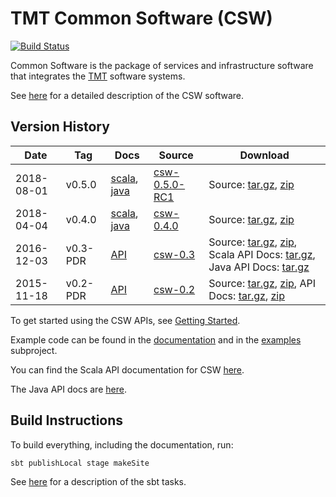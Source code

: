 TMT Common Software (CSW)
=========================
[![Build Status](http://ec2-35-154-215-191.ap-south-1.compute.amazonaws.com:8080/job/csw-prod-dev/badge/icon)](http://ec2-35-154-215-191.ap-south-1.compute.amazonaws.com:8080/job/csw-prod-dev/)

Common Software is the package of services and infrastructure software that integrates the [TMT](http://www.tmt.org) software systems.

See [here](https://tmtsoftware.github.io/csw-prod/) for a detailed description of the CSW software.


Version History
---------------

| Date | Tag | Docs | Source | Download |
|-----|-----|--------|-----|-----|
| 2018-08-01 | v0.5.0 | [scala](https://tmtsoftware.github.io/csw-prod/0.5.0-RC1/api/scala/index.html), [java](https://tmtsoftware.github.io/csw-prod/0.5.0-RC1/api/java/index.html) | [csw-0.5.0-RC1](https://github.com/tmtsoftware/csw-prod/tree/v0.5.0-RC1)| Source: [tar.gz](https://github.com/tmtsoftware/csw-prod/archive/v0.5.0-RC1.tar.gz), [zip](https://github.com/tmtsoftware/csw-prod/archive/v0.5.0-RC1.zip) |
| 2018-04-04 | v0.4.0 | [scala](https://tmtsoftware.github.io/csw-prod/0.4.0/api/scala/index.html), [java](https://tmtsoftware.github.io/csw-prod/0.4.0/api/java/index.html) | [csw-0.4.0](https://github.com/tmtsoftware/csw-prod/tree/v0.4.0)| Source: [tar.gz](https://github.com/tmtsoftware/csw-prod/archive/v0.4.0.tar.gz), [zip](https://github.com/tmtsoftware/csw-prod/archive/v0.4.0.zip) |
| 2016-12-03 | v0.3-PDR | [API](http://tmtsoftware.github.io/csw/) | [csw-0.3](https://github.com/tmtsoftware/csw/tree/v0.3-PDR)| Source: [tar.gz](https://github.com/tmtsoftware/csw/archive/v0.3-PDR.tar.gz), [zip](https://github.com/tmtsoftware/csw/archive/v0.3-PDR.zip), Scala API Docs: [tar.gz](https://github.com/tmtsoftware/csw/releases/download/v0.3-PDR/csw-0.3-scaladoc.tar.gz), Java API Docs: [tar.gz](https://github.com/tmtsoftware/csw/releases/download/v0.3-PDR/csw-0.3-javadoc.tar.gz) |
| 2015-11-18 | v0.2-PDR | [API](https://cdn.rawgit.com/tmtsoftware/csw/CSW-API-0.2-PDR/index.html) | [csw-0.2](https://github.com/tmtsoftware/csw/tree/v0.2-PDR)| Source: [tar.gz](https://github.com/tmtsoftware/csw/archive/v0.2-PDR.tar.gz), [zip](https://github.com/tmtsoftware/csw/archive/v0.2-PDR.zip), API Docs: [tar.gz](https://github.com/tmtsoftware/csw/archive/CSW-API-0.2-PDR.tar.gz), [zip](https://github.com/tmtsoftware/csw/archive/CSW-API-0.2-PDR.zip) |


To get started using the CSW APIs, see [Getting Started](https://tmtsoftware.github.io/csw-prod/commons/getting-started.html).

Example code can be found in the [documentation](https://tmtsoftware.github.io/csw-prod/) and in the [examples](examples) subproject.

You can find the Scala API documentation for CSW [here](https://tmtsoftware.github.io/csw-prod/api/scala/csw/index.html).

The Java API docs are [here](https://tmtsoftware.github.io/csw-prod/api/java/?/index.html).

Build Instructions
------------------

To build everything, including the documentation, run:

    sbt publishLocal stage makeSite

See [here](https://tmtsoftware.github.io/csw-prod/commons/sbt-tasks.html) for a description of the sbt tasks.

